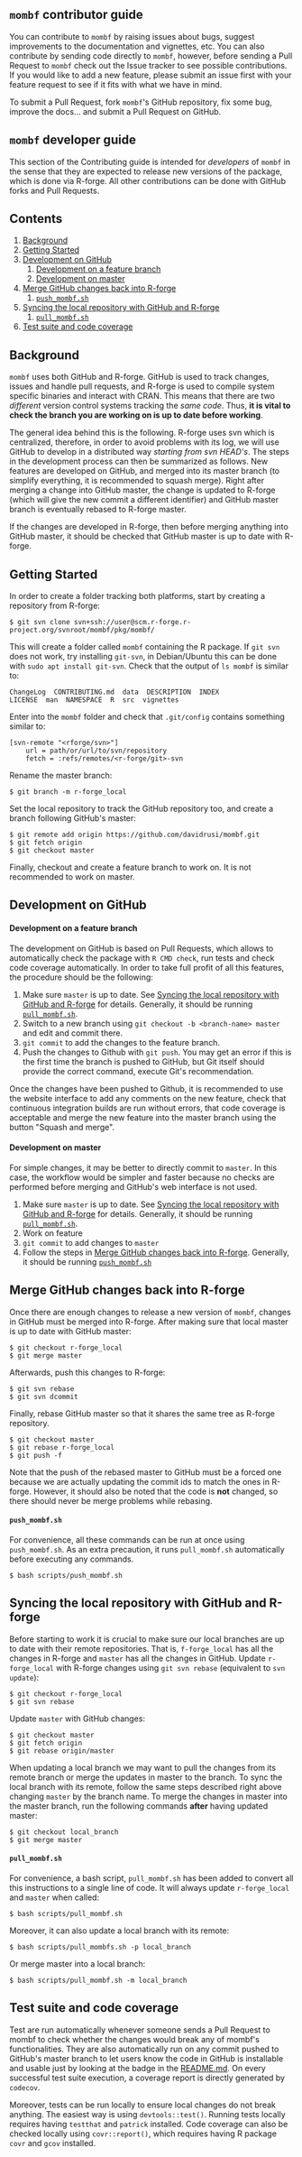 `mombf` contributor guide
-------------------------

You can contribute to `mombf` by raising issues about bugs, suggest
improvements to the documentation and vignettes, etc. You can also contribute
by sending code directly to `mombf`, however, before sending a Pull Request
to `mombf` check out the Issue tracker to see
possible contributions. If you would like to add a new feature, please
submit an issue first with your feature request to see if it fits with
what we have in mind.

To submit a Pull Request, fork `mombf`'s GitHub repository, fix some bug, improve the docs...
and submit a Pull Request on GitHub.

`mombf` developer guide
-----------------------

This section of the Contributing guide is intended for _developers_
of `mombf` in the sense that they are expected to release new versions
of the package, which is done via R-forge. All other contributions can
be done with GitHub forks and Pull Requests.

## Contents
1. [Background](#Background)
2. [Getting Started](#Getting-Started)
3. [Development on GitHub](#Development-on-GitHub)
   1. [Development on a feature branch](#Development-on-a-feature-branch)
   2. [Development on master](#Development-on-master)
1. [Merge GitHub changes back into R-forge](#Merge-GitHub-changes-back-into-R-forge)
   1. [`push_mombf.sh`](#push_mombfsh)
1. [Syncing the local repository with GitHub and R-forge](#Syncing-the-local-repository-with-GitHub-and-R-forge)
   1. [`pull_mombf.sh`](#pull_mombfsh)
1. [Test suite and code coverage](#Test-suite-and-code-coverage)

## Background
`mombf` uses both GitHub and R-forge. GitHub is used to track
changes, issues and handle pull requests, and R-forge is used to
compile system specific binaries and interact with CRAN. This means that
there are two _different_ version control systems tracking the _same code_.
Thus, **it is vital to check the branch you are working on is up to date
before working**.

The general idea behind this is the following. R-forge uses svn which is
centralized, therefore, in order to avoid problems with its log, we will
use GitHub to develop in a distributed way _starting from svn HEAD's_. The
steps in the development process can then be summarized as follows. New
features are developed on GitHub, and merged into its master branch (to
simplify everything, it is recommended to squash merge). Right after merging
a change into GitHub master, the change is updated to R-forge (which will give
the new commit a different identifier) and GitHub master branch is eventually
rebased to R-forge master.

If the changes are developed in R-forge, then before merging anything into
GitHub master, it should be checked that GitHub master is up to date with
R-forge.

## Getting Started

In order
to create a folder tracking both platforms, start by creating a
repository from R-forge:

    $ git svn clone svn+ssh://user@scm.r-forge.r-project.org/svnroot/mombf/pkg/mombf/

This will create a folder called `mombf` containing the R package. If `git
svn` does not work, try installing `git-svn`, in Debian/Ubuntu this can be
done with `sudo apt install git-svn`. Check that the output of `ls mombf` is
similar to:

    ChangeLog  CONTRIBUTING.md  data  DESCRIPTION  INDEX
    LICENSE  man  NAMESPACE  R  src  vignettes

Enter into the `mombf` folder and check that `.git/config` contains something
similar to:

    [svn-remote "<rforge/svn>"]
        url = path/or/url/to/svn/repository
        fetch = :refs/remotes/<r-forge/git>-svn

Rename the master branch:

    $ git branch -m r-forge_local

Set the local repository to track the GitHub repository too, and create a
branch following GitHub's master:

    $ git remote add origin https://github.com/davidrusi/mombf.git
    $ git fetch origin
    $ git checkout master

Finally, checkout and create a feature branch to work on. It is not
recommended to work on master.

## Development on GitHub
#### Development on a feature branch
The development on GitHub is based on Pull Requests, which allows to automatically check the package with `R CMD check`, run tests and check code coverage automatically. In order to take full profit of all this features, the procedure should be the following:

1. Make sure `master` is up to date. See [Syncing the local repository with GitHub and R-forge](#Syncing-the-local-repository-with-GitHub-and-R-forge) for details. Generally, it should be running [`pull_mombf.sh`](#pull_mombfsh).
1. Switch to a new branch using `git checkout -b <branch-name> master` and edit and commit there.
1. `git commit` to add the changes to the feature branch.
1. Push the changes to Github with `git push`. You may get an error if this is the first time the branch is pushed to GitHub, but Git itself should provide the correct command, execute Git's recommendation.

Once the changes have been pushed to Github, it is recommended to use the website interface to add any comments on the new feature, check that continuous integration builds are run without errors, that code coverage is acceptable and merge the new feature into the master branch using the button "Squash and merge".

#### Development on master
For simple changes, it may be better to directly commit to `master`. In this case, the workflow would be simpler and faster because no checks are performed before merging and GitHub's web interface is not used.

1. Make sure `master` is up to date. See [Syncing the local repository with GitHub and R-forge](#Syncing-the-local-repository-with-GitHub-and-R-forge) for details. Generally, it should be running [`pull_mombf.sh`](#pull_mombfsh).
2. Work on feature
3. `git commit` to add changes to `master`
4. Follow the steps in [Merge GitHub changes back into R-forge](#Merge-GitHub-changes-back-into-R-forge). Generally, it should be running [`push_mombf.sh`](#push_mombfsh)


## Merge GitHub changes back into R-forge
Once there are enough changes to release a new version of `mombf`, changes in
GitHub must be merged into R-forge. After making sure that local master is up
to date with GitHub master:

    $ git checkout r-forge_local
    $ git merge master

Afterwards, push this changes to R-forge:

    $ git svn rebase
    $ git svn dcommit

Finally, rebase GitHub master so that it shares the same tree as R-forge
repository.

    $ git checkout master
    $ git rebase r-forge_local
    $ git push -f

Note that the push of the rebased master to GitHub must be a forced one
because we are actually updating the commit ids to match the ones in R-forge.
However, it should also be noted that the code is **not** changed, so there
should never be merge problems while rebasing.

#### `push_mombf.sh`
For convenience, all these commands can be run at once using `push_mombf.sh`. As an extra precaution, it runs `pull_mombf.sh` automatically before executing any commands.

    $ bash scripts/push_mombf.sh

## Syncing the local repository with GitHub and R-forge
Before starting to work it is crucial to make sure our local branches are up to date with their remote repositories. That is, `f-forge_local` has all the changes in R-forge and `master` has all the changes in GitHub. Update `r-forge_local` with R-forge changes using `git svn rebase` (equivalent to `svn update`):

    $ git checkout r-forge_local
    $ git svn rebase

Update `master` with GitHub changes:

    $ git checkout master
    $ git fetch origin
    $ git rebase origin/master

When updating a local branch we may want to pull the changes from its remote branch or merge the updates in master to the branch. To sync the local branch with its remote, follow the same steps described right above changing `master` by the branch name. To merge the changes in master into the master branch, run the following commands **after** having updated master:

    $ git checkout local_branch
    $ git merge master

#### `pull_mombf.sh`

For convenience, a bash script, `pull_mombf.sh` has been added to convert all this instructions to a single line of code. It will always update `r-forge_local` and `master` when called:

    $ bash scripts/pull_mombf.sh

Moreover, it can also update a local branch with its remote:

    $ bash scripts/pull_mombfs.sh -p local_branch

Or merge master into a local branch:

    $ bash scripts/pull_mombf.sh -m local_branch

## Test suite and code coverage
Test are run automatically whenever someone sends a Pull Request to mombf to check whether the changes would break any of mombf's functionalities. They are also automatically run on any commit pushed to GitHub's master branch to let users know the code in GitHub is installable and usable just by looking at the badge in the [README.md](https://github.com/davidrusi/mombf#mombf). On every successful test suite execution, a coverage report is directly generated by `codecov`.

Moreover, tests can be run locally to ensure local changes do not break anything. The easiest way is using `devtools::test()`. Running tests locally requires having `testthat` and `patrick` installed. Code coverage can also be checked locally using `covr::report()`, which requires having R package `covr` and `gcov` installed.
